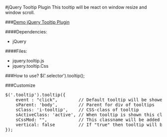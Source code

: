 #jQuery Tooltip Plugin
This tooltip will be react on window resize and window scroll.

###[Demo jQuery Tooltip Plugin](http://belyash.github.io/jquery-tooltip-plugin.github.com/)

####Dependencies:
* jQuery

####Files:</h3>
* jquery.tooltip.js
* jquery.tooltip.Css

###How to use?
$('.selector').tooltip();

###Customize
<pre>
$('.tooltip').tooltip({
    event : "click",        // Default tooltip will be showed by "click", but you can use "hover"
    sParent: 'body',        // Parent for div of tooltips
    sClass: 'i-tooltip',    // CSS-class of tooltip
    sActiveClass: 'active', // When tooltip is shown this class will be added to node who call tooltip
    sCssMod: "",            // This classname will be added to tooltip wrap
    vertical: false         // If "true" then tooltip will be shown on the top or bottom of ".tooltip"
});
</pre>
